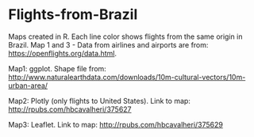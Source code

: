 # Flights-from-Brazil
Maps created in R. Each line color shows flights from the same origin in Brazil.
Map 1 and 3 - Data from airlines and airports are from: https://openflights.org/data.html.

Map1: ggplot. Shape file from: http://www.naturalearthdata.com/downloads/10m-cultural-vectors/10m-urban-area/

Map2: Plotly (only flights to United States). Link to map: http://rpubs.com/hbcavalheri/375627

Map3: Leaflet. Link to map: http://rpubs.com/hbcavalheri/375629

